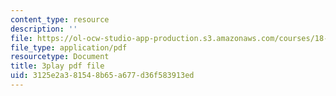 ```yaml
---
content_type: resource
description: ''
file: https://ol-ocw-studio-app-production.s3.amazonaws.com/courses/18-085-computational-science-and-engineering-i-fall-2008/3125e2a381548b65a677d36f583913ed_bciGyT6eeOE.pdf
file_type: application/pdf
resourcetype: Document
title: 3play pdf file
uid: 3125e2a3-8154-8b65-a677-d36f583913ed
---
```

